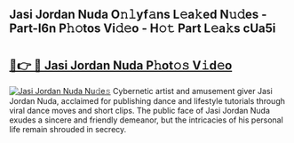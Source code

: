 ## Jasi Jordan Nuda O𝚗𝚕yf𝚊ns L𝚎a𝚔ed N𝚞𝚍es - Part-I6n P𝚑𝚘tos Vi𝚍𝚎o - H𝚘𝚝 Part L𝚎a𝚔s cUa5i

# <h2><a href="http://kf5lr9a.oniu.top/?m=Jasi+Jordan+Nuda">🔗👉 🔴 Jasi Jordan Nuda P𝚑ot𝚘𝚜 V𝚒d𝚎o</a></h2>

[![Jasi Jordan Nuda Nu𝚍e𝚜](https://i.imgur.com/0qMVB7G.gif)](http://kf5lr9a.oniu.top/?m=Jasi+Jordan+Nuda)
Cybernetic artist and amusement giver Jasi Jordan Nuda, acclaimed for publishing dance and lifestyle tutorials through viral dance moves and short clips. The public face of Jasi Jordan Nuda exudes a sincere and friendly demeanor, but the intricacies of his personal life remain shrouded in secrecy.  
